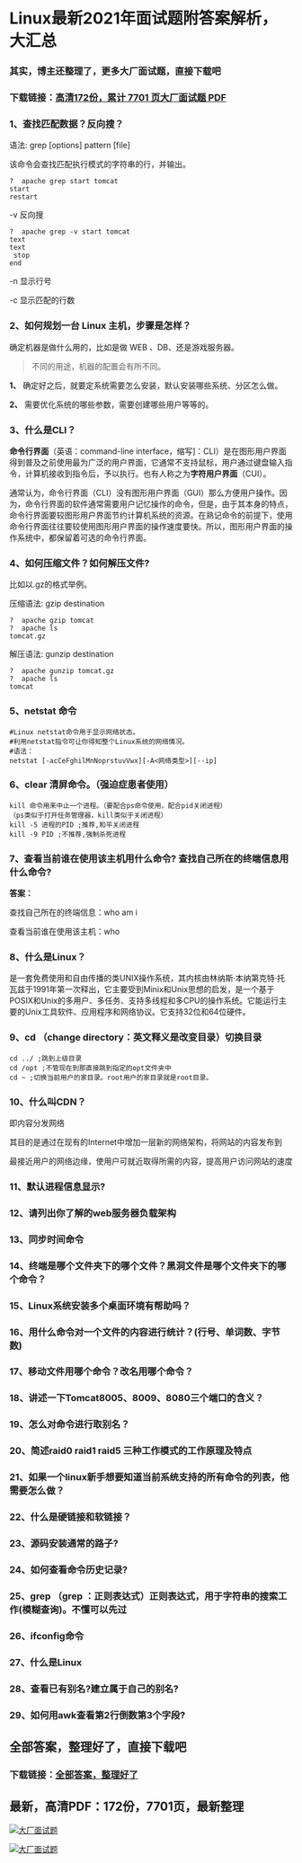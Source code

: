 # Linux最新2021年面试题附答案解析，大汇总

### 其实，博主还整理了，更多大厂面试题，直接下载吧

### 下载链接：[高清172份，累计 7701 页大厂面试题  PDF](https://github.com/souyunku/DevBooks/blob/master/docs/index.md)



### 1、查找匹配数据？反向搜？

语法: grep [options] pattern [file]

该命令会查找匹配执行模式的字符串的行，并输出。

```
?  apache grep start tomcat
start
restart
```

-v 反向搜

```
?  apache grep -v start tomcat
text
text
 stop
end
```

-n 显示行号

-c 显示匹配的行数


### 2、如何规划一台 Linux 主机，步骤是怎样？

确定机器是做什么用的，比如是做 WEB 、DB、还是游戏服务器。

> 不同的用途，机器的配置会有所不同。


**1、** 确定好之后，就要定系统需要怎么安装，默认安装哪些系统、分区怎么做。

**2、** 需要优化系统的哪些参数，需要创建哪些用户等等的。


### 3、什么是CLI？

**命令行界面**（英语：command-line interface，缩写]：CLI）是在图形用户界面得到普及之前使用最为广泛的用户界面，它通常不支持鼠标，用户通过键盘输入指令，计算机接收到指令后，予以执行。也有人称之为**字符用户界面**（CUI）。

通常认为，命令行界面（CLI）没有图形用户界面（GUI）那么方便用户操作。因为，命令行界面的软件通常需要用户记忆操作的命令，但是，由于其本身的特点，命令行界面要较图形用户界面节约计算机系统的资源。在熟记命令的前提下，使用命令行界面往往要较使用图形用户界面的操作速度要快。所以，图形用户界面的操作系统中，都保留着可选的命令行界面。


### 4、如何压缩文件？如何解压文件?

比如以.gz的格式举例。

压缩语法: gzip destination

```
?  apache gzip tomcat
?  apache ls
tomcat.gz
```

解压语法: gunzip destination

```
?  apache gunzip tomcat.gz
?  apache ls
tomcat
```


### 5、netstat 命令

```
#Linux netstat命令用于显示网络状态。
#利用netstat指令可让你得知整个Linux系统的网络情况。
#语法：
netstat [-acCeFghilMnNoprstuvVwx][-A<网络类型>][--ip]
```


### 6、clear 清屏命令。（强迫症患者使用）

```
kill 命令用来中止一个进程。（要配合ps命令使用，配合pid关闭进程）
（ps类似于打开任务管理器，kill类似于关闭进程）
kill -5 进程的PID ;推荐,和平关闭进程
kill -9 PID ;不推荐,强制杀死进程
```


### 7、查看当前谁在使用该主机用什么命令? 查找自己所在的终端信息用什么命令?

**答案：**

查找自己所在的终端信息：who am i

查看当前谁在使用该主机：who


### 8、什么是Linux？

是一套免费使用和自由传播的类UNIX操作系统，其内核由林纳斯·本纳第克特·托瓦兹于1991年第一次释出，它主要受到Minix和Unix思想的启发，是一个基于POSIX和Unix的多用户、多任务、支持多线程和多CPU的操作系统。它能运行主要的Unix工具软件、应用程序和网络协议。它支持32位和64位硬件。


### 9、cd （change directory：英文释义是改变目录）切换目录

```
cd ../ ;跳到上级目录
cd /opt ;不管现在到那直接跳到指定的opt文件夹中
cd ~ ;切换当前用户的家目录。root用户的家目录就是root目录。
```


### 10、什么叫CDN？

即内容分发网络

其目的是通过在现有的Internet中增加一层新的网络架构，将网站的内容发布到

最接近用户的网络边缘，使用户可就近取得所需的内容，提高用户访问网站的速度


### 11、默认进程信息显示?
### 12、请列出你了解的web服务器负载架构
### 13、同步时间命令
### 14、终端是哪个文件夹下的哪个文件？黑洞文件是哪个文件夹下的哪个命令？
### 15、Linux系统安装多个桌面环境有帮助吗？
### 16、用什么命令对一个文件的内容进行统计？(行号、单词数、字节数)
### 17、移动文件用哪个命令？改名用哪个命令？
### 18、讲述一下Tomcat8005、8009、8080三个端口的含义？
### 19、怎么对命令进行取别名？
### 20、简述raid0 raid1 raid5 三种工作模式的工作原理及特点
### 21、如果一个linux新手想要知道当前系统支持的所有命令的列表，他需要怎么做？
### 22、什么是硬链接和软链接？
### 23、源码安装通常的路子?
### 24、如何查看命令历史记录?
### 25、grep （grep ：正则表达式）正则表达式，用于字符串的搜索工作(模糊查询)。不懂可以先过
### 26、ifconfig命令
### 27、什么是Linux
### 28、查看已有别名?建立属于自己的别名?
### 29、如何用awk查看第2行倒数第3个字段?




## 全部答案，整理好了，直接下载吧

### 下载链接：[全部答案，整理好了](https://www.souyunku.com/wp-content/uploads/weixin/githup-weixin-2.png)




## 最新，高清PDF：172份，7701页，最新整理

[![大厂面试题](https://www.souyunku.com/wp-content/uploads/weixin/mst.png "架构师专栏")](https://www.souyunku.com/wp-content/uploads/weixin/githup-weixin.png "架构师专栏")

[![大厂面试题](https://www.souyunku.com/wp-content/uploads/weixin/githup-weixin.png "架构师专栏")](https://www.souyunku.com/wp-content/uploads/weixin/githup-weixin.png "架构师专栏")
